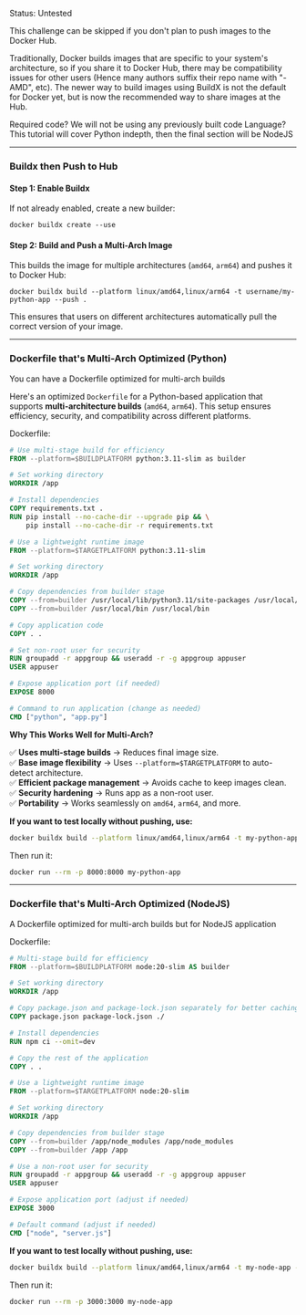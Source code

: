 Status: Untested

This challenge can be skipped if you don't plan to push images to the Docker Hub. 

Traditionally, Docker builds images that are specific to your system's architecture, so if you share it to Docker Hub, there may be compatibility issues for other users (Hence many authors suffix their repo name with "-AMD", etc). The newer way to build images using BuildX is not the default for Docker yet, but is now the recommended way to share images at the Hub.

Required code? We will not be using any previously built code
Language? This tutorial will cover Python indepth, then the final section will be NodeJS

---
### **Buildx then Push to Hub**

#### Step 1: Enable Buildx

If not already enabled, create a new builder:
```
docker buildx create --use
```

#### Step 2: Build and Push a Multi-Arch Image

This builds the image for multiple architectures (`amd64`, `arm64`) and pushes it to Docker Hub:

```
docker buildx build --platform linux/amd64,linux/arm64 -t username/my-python-app --push .
```

This ensures that users on different architectures automatically pull the correct version of your image.

----

### **Dockerfile that's Multi-Arch Optimized (Python)**

You can have a Dockerfile optimized for multi-arch builds

Here's an optimized `Dockerfile` for a Python-based application that supports **multi-architecture builds** (`amd64`, `arm64`). This setup ensures efficiency, security, and compatibility across different platforms.

Dockerfile:
```Dockerfile
# Use multi-stage build for efficiency
FROM --platform=$BUILDPLATFORM python:3.11-slim as builder

# Set working directory
WORKDIR /app

# Install dependencies
COPY requirements.txt .
RUN pip install --no-cache-dir --upgrade pip && \
    pip install --no-cache-dir -r requirements.txt

# Use a lightweight runtime image
FROM --platform=$TARGETPLATFORM python:3.11-slim

# Set working directory
WORKDIR /app

# Copy dependencies from builder stage
COPY --from=builder /usr/local/lib/python3.11/site-packages /usr/local/lib/python3.11/site-packages
COPY --from=builder /usr/local/bin /usr/local/bin

# Copy application code
COPY . .

# Set non-root user for security
RUN groupadd -r appgroup && useradd -r -g appgroup appuser
USER appuser

# Expose application port (if needed)
EXPOSE 8000

# Command to run application (change as needed)
CMD ["python", "app.py"]
```

**Why This Works Well for Multi-Arch?**

✅ **Uses multi-stage builds** → Reduces final image size.  
✅ **Base image flexibility** → Uses `--platform=$TARGETPLATFORM` to auto-detect architecture.  
✅ **Efficient package management** → Avoids cache to keep images clean.  
✅ **Security hardening** → Runs app as a non-root user.  
✅ **Portability** → Works seamlessly on `amd64`, `arm64`, and more.


**If you want to test locally without pushing, use:**

```sh
docker buildx build --platform linux/amd64,linux/arm64 -t my-python-app --load .
```

Then run it:

```sh
docker run --rm -p 8000:8000 my-python-app
```

---


### **Dockerfile that's Multi-Arch Optimized (NodeJS)**

A Dockerfile optimized for multi-arch builds but for NodeJS application

Dockerfile:
```Dockerfile
# Multi-stage build for efficiency
FROM --platform=$BUILDPLATFORM node:20-slim AS builder

# Set working directory
WORKDIR /app

# Copy package.json and package-lock.json separately for better caching
COPY package.json package-lock.json ./

# Install dependencies
RUN npm ci --omit=dev

# Copy the rest of the application
COPY . .

# Use a lightweight runtime image
FROM --platform=$TARGETPLATFORM node:20-slim

# Set working directory
WORKDIR /app

# Copy dependencies from builder stage
COPY --from=builder /app/node_modules /app/node_modules
COPY --from=builder /app /app

# Use a non-root user for security
RUN groupadd -r appgroup && useradd -r -g appgroup appuser
USER appuser

# Expose application port (adjust if needed)
EXPOSE 3000

# Default command (adjust if needed)
CMD ["node", "server.js"]
```


**If you want to test locally without pushing, use:**

```sh
docker buildx build --platform linux/amd64,linux/arm64 -t my-node-app --load .
```

Then run it:

```sh
docker run --rm -p 3000:3000 my-node-app
```